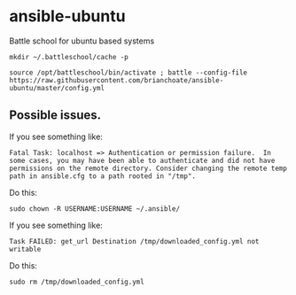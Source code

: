 # ansible-ubuntu
Battle school for ubuntu based systems

```
mkdir ~/.battleschool/cache -p

source /opt/battleschool/bin/activate ; battle --config-file https://raw.githubusercontent.com/brianchoate/ansible-ubuntu/master/config.yml
```

## Possible issues.
If you see something like:
```
Fatal Task: localhost => Authentication or permission failure.  In some cases, you may have been able to authenticate and did not have permissions on the remote directory. Consider changing the remote temp path in ansible.cfg to a path rooted in "/tmp". 
```
Do this:
```
sudo chown -R USERNAME:USERNAME ~/.ansible/
```

If you see something like:
```
Task FAILED: get_url Destination /tmp/downloaded_config.yml not writable
```
Do this:
```
sudo rm /tmp/downloaded_config.yml
```



